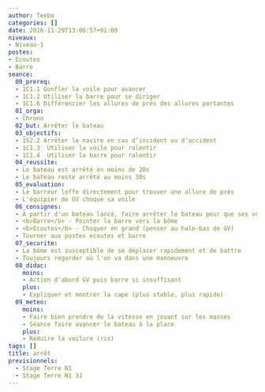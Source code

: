 ```yaml
---
author: Teebo
categories: []
date: 2016-11-29T13:06:57+01:00
niveaux:
- Niveau-1
postes:
- Ecoutes
- Barre
seance:
  00_prereq:
  - 1C1.1 Gonfler la voile pour avancer
  - 1C1.2 Utiliser la barre pour se diriger
  - 1C1.6 Différencier les allures de près des allures portantes
  01_orga:
  - Chrono
  02_but: Arrêter le bateau
  03_objectifs:
  - 1S2.2 Arrêter le navire en cas d’incident ou d’accident
  - 1C1.3  Utiliser la voile pour ralentir
  - 1C1.4  Utiliser la barre pour ralentir
  04_reussite:
  - Le bateau est arrêté en moins de 20s
  - Le bateau reste arrêté au moins 30s
  05_evaluation:
  - Le barreur loffe directement pour trouver une allure de près
  - L'équipier de GV choque sa voile
  06_consignes:
  - A partir d'un bateau lancé, faire arrêter le bateau pour que ses voiles ne portent plus
  - <b>Barre</b> - Pointer la barre vers la bôme
  - <b>Ecoutes</b> - Choquer en grand (penser au hale-bas de GV)
  - Tourner aux postes ecoutes et barre
  07_securite:
  - La bôme est susceptible de se déplacer rapidement et de battre
  - Toujours regarder où l'on va dans une manoeuvre
  08_didac:
    moins:
    - Action d'abord GV puis barre si insuffisant
    plus:
    - Expliquer et montrer la cape (plus stable, plus rapide)
  09_meteo:
    moins:
    - Faire bien prendre de la vitesse en jouant sur les masses
    - Séance faire avancer le bateau à la place
    plus:
    - Réduire la voilure (ris)
tags: []
title: arrêt
previsionnels:
  - Stage Terre N1
  - Stage Terre N1 3J
---
```

